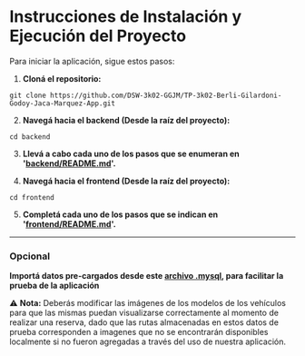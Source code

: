 # Instrucciones de Instalación y Ejecución del Proyecto

Para iniciar la aplicación, sigue estos pasos:

1. **Cloná el repositorio:**

```
git clone https://github.com/DSW-3k02-GGJM/TP-3k02-Berli-Gilardoni-Godoy-Jaca-Marquez-App.git
```

2. **Navegá hacia el backend (Desde la raíz del proyecto):**

```
cd backend
```

3. **Llevá a cabo cada uno de los pasos que se enumeran en '[backend/README.md](../backend/README.md)'.**

4. **Navegá hacia el frontend (Desde la raíz del proyecto):**

```
cd frontend
```

5. **Completá cada uno de los pasos que se indican en '[frontend/README.md](../frontend/README.md)'.**

---

### Opcional

**Importá datos pre-cargados desde este [archivo .mysql](https://drive.google.com/file/d/12hKOOJdNTaggBVWNVtNBo-ZBNhTbuq8V/view), para facilitar la prueba de la aplicación**

⚠️ **Nota:** Deberás modificar las imágenes de los modelos de los vehículos para que las mismas puedan visualizarse correctamente al momento de realizar una reserva, dado que las rutas almacenadas en estos datos de prueba corresponden a imagenes que no se encontrarán disponibles localmente si no fueron agregadas a través del uso de nuestra aplicación.
